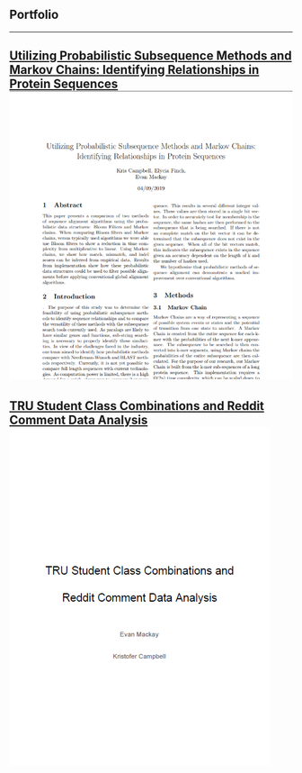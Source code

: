 ## Portfolio

---

[Utilizing Probabilistic Subsequence Methods and Markov Chains: Identifying Relationships in Protein Sequences](/pdf/Chicken_Dinner.pdf)
[<img src="images/chicken_dinner.png?raw=true"/>](/pdf/Chicken_Dinner.pdf)
---

[TRU Student Class Combinations and Reddit Comment Data Analysis](/pdf/Data_Science.pdf)
[<img src="images/data_science.png?raw=true"/>](/pdf/Data_Science.pdf)
---
